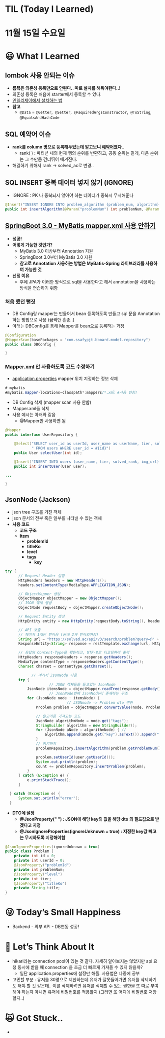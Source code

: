 # TIL (Today I Learned)

# 11월 15일 수요일

# 😃 What I Learned

## lombok 사용 안되는 이슈

- **롬복은 의존성 등록만으로 안된다.. 따로 설치를 해줘야한다..**!
- 의존성 등록은 처음에 starter에서 등록할 수 있다.
- [인텔리제이에서 설치하는 법](https://technote-mezza.tistory.com/109)
- **참고**
    - `@Data` = `@Getter`,  `@Setter`,  `@RequiredArgsConstructor`,  `@ToString`,  `@EqualsAndHashCode`

## SQL 예약어 이슈

- **rank를 column 명으로 등록해두었는데 알고보니 [예약어](https://passwd.tistory.com/entry/MySQL-%EC%88%9C%EC%9C%84-%ED%95%A8%EC%88%98)였다..**
    - rank( ) : 파티션 내의 현재 행의 순위를 반환하고, 공동 순위는 같게, 다음 순위는 그 수만큼 건너뛰어 매겨진다.
- 해결하기 위해서 rank → solved_ac로 변경..

## SQL INSERT 중복 데이터 넣지 않기 (IGNORE)

- IGNORE : PK 나 중복되지 않아야 하는 데이터가 중복시 무시해준다

```java
@Insert("INSERT IGNORE INTO problem_algorithm (problem_num, algorithm) VALUES (#{problemNum}, #{algorithm})")
public int insertAlgorithm(@Param("problemNum") int problemNum, @Param("algorithm") String algorithm);
```

## [SpringBoot 3.0 - MyBatis mapper.xml 사용 안하기](https://terianp.tistory.com/113)

- **성공!**
- **어떻게 가능한 것인가?**
    - MyBatis 3.0 이상부터 Annotation 지원
    - SpringBoot 3.0부터 MyBatis 3.0 지원
    - **참고로 Annotation 사용하는 방법은 MyBatis-Spring 라이브러리를 사용하여 가능한 것**
- **선정 이유**
    - 후에 JPA가 이러한 방식으로 sql을 사용한다고 해서 annotation을 사용하는 방식을 연습하기 위함

### **처음 했던 뻘짓**

- DB Config랑 mapper는 만들어서 bean 등록하도록 만들고 sql 문을 Annotation하는 방법으로 사용 (끔찍한 혼종..)
- 아래는 DBConfig를 통해 Mapper를 bean으로 등록하는 과정

```java
@Configuration
@MapperScan(basePackages = "com.ssafypjt.bboard.model.repository")
public class DBConfig {

}
```

### Mapper.xml 안 사용하도록 코드 수정하기

- [application.properties](http://application.properties) mapper 위치 지정하는 정보 삭제

```java
# mybatis
#mybatis.mapper-locations=classpath*:mappers/*.xml #사용 안함!
```

- DB Config 삭제 (mapper scan 사용 안함)
- Mapper.xml들 삭제
- 사용 예시는 아래와 같음
    - @Mapper만 사용하면 됨

```java
@Mapper
public interface UserRepository {

    @Select("SELECT user_id as userId, user_name as userName, tier, solved_rank as solvedRank, img_url as imgUrl\n" +
            " FROM users WHERE user_id = #{id}")
    public User selectUser(int id);

    @Insert("INSERT INTO users (user_name, tier, solved_rank, img_url) VALUES (#{userName}, #{tier}, #{solvedRank}, #{imgUrl})")
    public int insertUser(User user);

...

}
```

## JsonNode (Jackson)

- json tree 구조를 가진 객체
- json 문서의 전부 혹은 일부를 나타낼 수 있는 객체
- **사용 코드**
    - **코드 구조**
    - **item**
        - **problemId**
        - **titleKo**
        - **level**
        - **tags**
            - **key**

```java
try {
      // Request Header 설정
      HttpHeaders headers = new HttpHeaders();
      headers.setContentType(MediaType.APPLICATION_JSON);

      // ObjectMapper 생성
      ObjectMapper objectMapper = new ObjectMapper();
      // JSON 객체 생성
      ObjectNode requestBody = objectMapper.createObjectNode();

      // Request Entity 생성
      HttpEntity entity = new HttpEntity(requestBody.toString(), headers);

      // API 호출
      // 페이지 1개만 받아옴 (원래 2개 받아와야함)
      String url = "https://solved.ac/api/v3/search/problem?query=@" + user.getUserName() + "&sort=level&direction=desc&page=1";
      ResponseEntity<String> response = restTemplate.exchange(url, HttpMethod.GET, entity, String.class);

      // 응답의 Content-Type을 확인하고, UTF-8로 디코딩하여 출력
      HttpHeaders responseHeaders = response.getHeaders();
      MediaType contentType = responseHeaders.getContentType();
      Charset charset = contentType.getCharset();

			// 여기서 JsonNode 사용
      try {
					// JSON 객체들을 들고있는 JsonNode
          JsonNode itemsNode = objectMapper.readTree(response.getBody()).get("items");
					// JsonNode안에 JsonNode이 존재하는 구조
          for (JsonNode node : itemsNode) {
							// JSONnode -> Problem dto 변환 
              Problem problem = objectMapper.convertValue(node, Problem.class);

              // 알고리즘 가져오는 코드 
              JsonNode algorithmNode = node.get("tags");
              StringBuilder algorithm = new StringBuilder();
              for (JsonNode aNode : algorithmNode) { // 
                  algorithm.append(aNode.get("key").asText()).append(" ");
              }
              // 여기까지
              problemRepository.insertAlgorithm(problem.getProblemNum(), algorithm.toString()); // 알고리즘 테이블 삽입

              problem.setUserId(user.getUserId());
              System.out.println(problem);
              count += problemRepository.insertProblem(problem);
          }
      } catch (Exception e) {
          e.printStackTrace();
      }

  } catch (Exception e) {
      System.out.println("error");
  }
```

- **DTO에 설정**
    - **@JsonProperty(" ") : JSON에 해당 key의 값을 해당 dto 의 필드값으로 받겠다고 지정**
    - **@JsonIgnoreProperties(ignoreUnknown = true) : 지정한 key값 빼고는 무시하도록 지정해야함**

```java
@JsonIgnoreProperties(ignoreUnknown = true)
public class Problem {
    private int id = 0;
    private int userId = 0;
    @JsonProperty("problemId")
    private int problemNum;
    @JsonProperty("level")
    private int tier;
    @JsonProperty("titleKo")
    private String title;
}
```

# 😜 Today’s Small Happiness

- Backend - 외부 API - DB연동 성공!

# 🧐 Let’s Think About It

- hikari라는 connection pool이 있는 것 같다. 자세히 알아보지는 않았지만 api 요청 동시에 받을 때 connection 을 조금 더 빠르게 가져올 수 있지 않을까?
    - 일단 application.properties에 설정만 해둠. 사용법은 나중에 공부
- 고민할 부분 : 유저를 30명으로 제한하는데 유저가 잘못들어가면 유저를 삭제하기도 해야 할 것 같은데.. 이를 삭제하려면 유저를 삭제할 수 있는 권한을 또 따로 부여해야 하는지 아니면 유저에 비밀번호를 적용할지 (그러면 또 어디에 비밀번호 저장할지..)

# 🙀 Got Stuck..

-